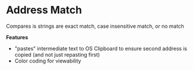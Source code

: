 # Address Match
Compares is strings are exact match, case insensitive match, or no match

**Features**
- "pastes" intermediate text to OS Clipboard to ensure second address is copied (and not just repasting first)
- Color coding for viewability




